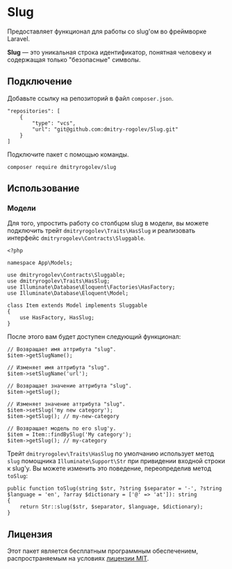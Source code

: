 # Slug

Предоставляет функционал для работы со slug'ом во фреймворке Laravel.

**Slug** &mdash; это уникальная строка идентификатор, понятная человеку и содержащая только "безопасные" символы.

## Подключение 

Добавьте ссылку на репозиторий в файл `composer.json`.

    "repositories": [
        {
            "type": "vcs",
            "url": "git@github.com:dmitry-rogolev/Slug.git"
        }
    ]

Подключите пакет с помощью команды.

    composer require dmitryrogolev/slug

## Использование

### Модели

Для того, упростить работу со столбцом slug в модели, вы можете подключить трейт `dmitryrogolev\Traits\HasSlug` и реализовать интерфейс `dmitryrogolev\Contracts\Sluggable`.

    <?php

    namespace App\Models;

    use dmitryrogolev\Contracts\Sluggable;
    use dmitryrogolev\Traits\HasSlug;
    use Illuminate\Database\Eloquent\Factories\HasFactory;
    use Illuminate\Database\Eloquent\Model;

    class Item extends Model implements Sluggable
    {
        use HasFactory, HasSlug;
    }

После этого вам будет доступен следующий функционал:

    // Возвращает имя аттрибута "slug".
    $item->getSlugName();

    // Изменяет имя аттрибута "slug".
    $item->setSlugName('url');

    // Возвращает значение аттрибута "slug".
    $item->getSlug();

    // Изменяет значение аттрибута "slug".
    $item->setSlug('my new category'); 
    $item->getSlug(); // my-new-category

    // Возвращает модель по его slug'у. 
    $item = Item::findBySlug('My category');
    $item->getSlug(); // my-category

Трейт `dmitryrogolev\Traits\HasSlug` по умолчанию использует метод `slug` помощника `Illuminate\Support\Str` при привидении входной строки к slug'у. Вы можете изменить это поведение, переопределив метод `toSlug`:

    public function toSlug(string $str, ?string $separator = '-', ?string $language = 'en', ?array $dictionary = ['@' => 'at']): string
    {
        return Str::slug($str, $separator, $language, $dictionary);
    }

## Лицензия 

Этот пакет является бесплатным программным обеспечением, распространяемым на условиях [лицензии MIT](./LICENSE).
